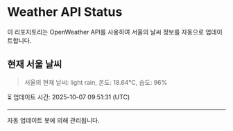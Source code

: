 
# Weather API Status

이 리포지토리는 OpenWeather API를 사용하여 서울의 날씨 정보를 자동으로 업데이트합니다.

## 현재 서울 날씨
> 서울의 현재 날씨: light rain, 온도: 18.64°C, 습도: 96%

⏳ 업데이트 시간: 2025-10-07 09:51:31 (UTC)

---
자동 업데이트 봇에 의해 관리됩니다.
